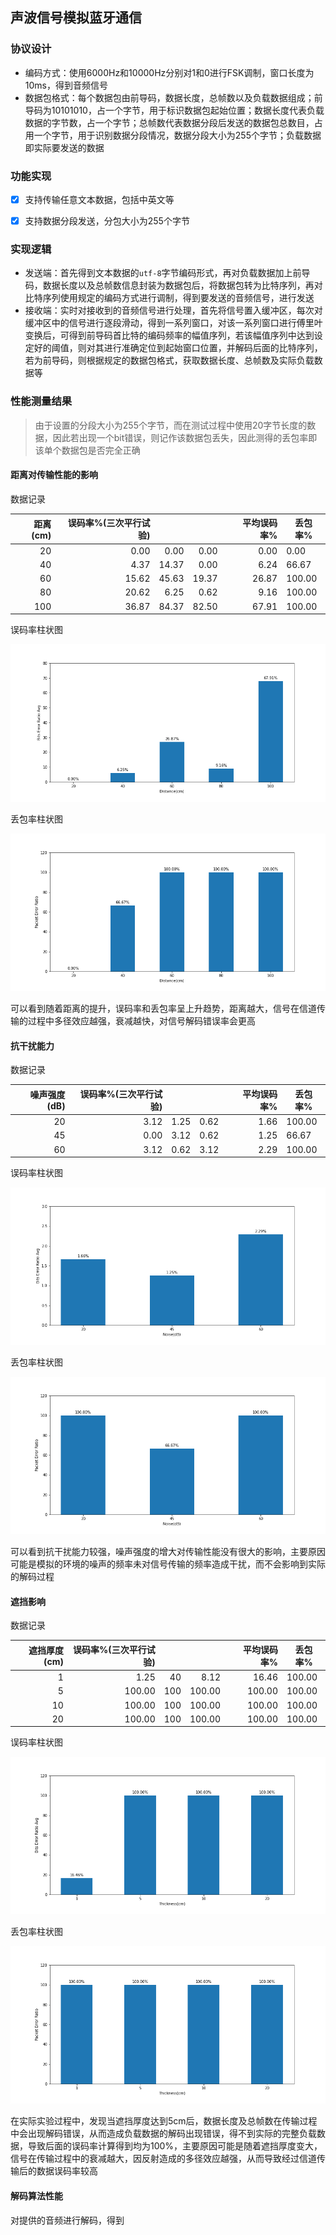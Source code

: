 ## 声波信号模拟蓝牙通信

### 协议设计

- 编码方式：使用6000Hz和10000Hz分别对1和0进行FSK调制，窗口长度为10ms，得到音频信号
- 数据包格式：每个数据包由前导码，数据长度，总帧数以及负载数据组成；前导码为10101010，占一个字节，用于标识数据包起始位置；数据长度代表负载数据的字节数，占一个字节；总帧数代表数据分段后发送的数据包总数目，占用一个字节，用于识别数据分段情况，数据分段大小为255个字节；负载数据即实际要发送的数据



### 功能实现

- [x] 支持传输任意文本数据，包括中英文等
- [x] 支持数据分段发送，分包大小为255个字节



### 实现逻辑

- 发送端：首先得到文本数据的`utf-8`字节编码形式，再对负载数据加上前导码，数据长度以及总帧数信息封装为数据包后，将数据包转为比特序列，再对比特序列使用规定的编码方式进行调制，得到要发送的音频信号，进行发送
- 接收端：实时对接收到的音频信号进行处理，首先将信号置入缓冲区，每次对缓冲区中的信号进行逐段滑动，得到一系列窗口，对该一系列窗口进行傅里叶变换后，可得到前导码首比特的编码频率的幅值序列，若该幅值序列中达到设定好的阈值，则对其进行准确定位到起始窗口位置，并解码后面的比特序列，若为前导码，则根据规定的数据包格式，获取数据长度、总帧数及实际负载数据等



### 性能测量结果

> 由于设置的分段大小为255个字节，而在测试过程中使用20字节长度的数据，因此若出现一个bit错误，则记作该数据包丢失，因此测得的丢包率即该单个数据包是否完全正确

#### 距离对传输性能的影响

数据记录

| 距离(cm) | 误码率%(三次平行试验) |       |       | 平均误码率% | 丢包率% |
| -------: | --------------------: | ----: | ----: | ----------: | ------- |
|       20 |                  0.00 |  0.00 |  0.00 |        0.00 | 0.00    |
|       40 |                  4.37 | 14.37 |  0.00 |        6.24 | 66.67   |
|       60 |                 15.62 | 45.63 | 19.37 |       26.87 | 100.00  |
|       80 |                 20.62 |  6.25 |  0.62 |        9.16 | 100.00  |
|      100 |                 36.87 | 84.37 | 82.50 |       67.91 | 100.00  |

误码率柱状图

![](message_distance_bit.png)

丢包率柱状图

![](message_distance_pkg.png)

可以看到随着距离的提升，误码率和丢包率呈上升趋势，距离越大，信号在信道传输的过程中多径效应越强，衰减越快，对信号解码错误率会更高



#### 抗干扰能力

数据记录

| 噪声强度(dB) | 误码率%(三次平行试验) |      |      | 平均误码率% | 丢包率% |
| -----------: | --------------------: | ---: | ---: | ----------: | ------- |
|           20 |                  3.12 | 1.25 | 0.62 |        1.66 | 100.00  |
|           45 |                  0.00 | 3.12 | 0.62 |        1.25 | 66.67   |
|           60 |                  3.12 | 0.62 | 3.12 |        2.29 | 100.00  |

误码率柱状图

![](message_noise_bit.png)

丢包率柱状图

![](message_noise_pkg.png)

可以看到抗干扰能力较强，噪声强度的增大对传输性能没有很大的影响，主要原因可能是模拟的环境的噪声的频率未对信号传输的频率造成干扰，而不会影响到实际的解码过程



#### 遮挡影响

数据记录

| 遮挡厚度(cm) | 误码率%(三次平行试验) |      |        | 平均误码率% | 丢包率% |
| -----------: | --------------------: | ---: | -----: | ----------: | ------- |
|            1 |                  1.25 |   40 |   8.12 |       16.46 | 100.00  |
|            5 |                100.00 |  100 | 100.00 |      100.00 | 100.00  |
|           10 |                100.00 |  100 | 100.00 |      100.00 | 100.00  |
|           20 |                100.00 |  100 | 100.00 |      100.00 | 100.00  |

误码率柱状图

![](message_occlude_bit.png)

丢包率柱状图

![](message_occlude_pkg.png)

在实际实验过程中，发现当遮挡厚度达到5cm后，数据长度及总帧数在传输过程中会出现解码错误，从而造成负载数据的解码出现错误，得不到实际的完整负载数据，导致后面的误码率计算得到均为100%，主要原因可能是随着遮挡厚度变大，信号在传输过程中的衰减越大，因反射造成的多径效应越强，从而导致经过信道传输后的数据误码率较高



#### 解码算法性能

对提供的音频进行解码，得到

